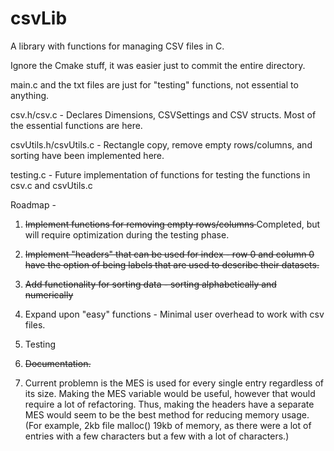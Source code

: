 # csvLib
A library with functions for managing CSV files in C.

Ignore the Cmake stuff, it was easier just to commit the entire directory.

main.c and the txt files are just for "testing" functions, not essential to anything.

csv.h/csv.c - Declares Dimensions, CSVSettings and CSV structs. Most of the essential functions are here.

csvUtils.h/csvUtils.c - Rectangle copy, remove empty rows/columns, and sorting have been implemented here.

testing.c - Future implementation of functions for testing the functions in csv.c and csvUtils.c

Roadmap -
1. <s> Implement functions for removing empty rows/columns </s> Completed, but will require optimization during the testing phase.
2. <s> Implement "headers" that can be used for index - row 0 and column 0 have the option of being labels that are used to describe their datasets. </s>
3. <s> Add functionality for sorting data - sorting alphabetically and numerically </s>
4. Expand upon "easy" functions - Minimal user overhead to work with csv files.
5. Testing
6. <s> Documentation. </s>


7. Current problemn is the MES is used for every single entry regardless of its size. Making the MES variable would be useful, however that would require a lot of refactoring. Thus, making the headers have a separate MES would seem to be the best method for reducing memory usage. (For example, 2kb file malloc() 19kb of memory, as there were a lot of entries with a few characters but a few with a lot of characters.)
